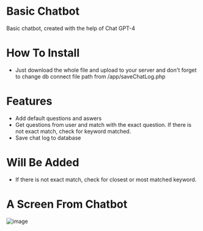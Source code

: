 # Basic Chatbot
Basic chatbot, created with the help of Chat GPT-4

# How To Install
- Just download the whole file and upload to your server and don't forget to change db connect file path from /app/saveChatLog.php

# Features
- Add default questions and aswers
- Get questions from user and match with the exact question. If there is not exact match, check for keyword matched.
- Save chat log to database

# Will Be Added
- If there is not exact match, check for closest or most matched keyword.

# A Screen From Chatbot
![image](https://github.com/Aeknasd145/basic-chatbot/assets/67686692/d72d1722-068d-4224-af1a-34fc3a8e855e)
